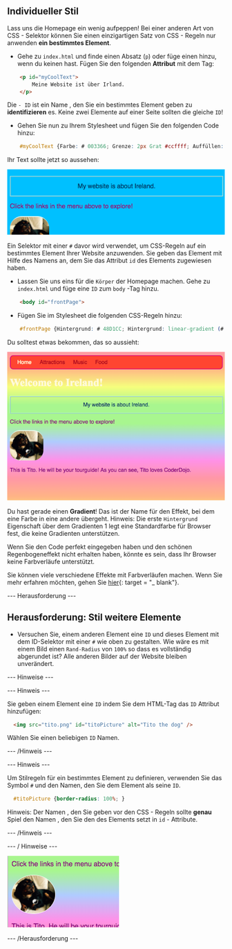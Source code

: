 ## Individueller Stil

Lass uns die Homepage ein wenig aufpeppen! Bei einer anderen Art von CSS - Selektor können Sie einen einzigartigen Satz von CSS - Regeln nur anwenden **ein bestimmtes Element**.

+ Gehe zu `index.html` und finde einen Absatz (`p`) oder füge einen hinzu, wenn du keinen hast. Fügen Sie den folgenden **Attribut** mit dem Tag:

```html
    <p id="myCoolText">
        Meine Website ist über Irland.
    </p> 
```

Die `- ID` ist ein Name , den Sie ein bestimmtes Element geben zu **identifizieren** es. Keine zwei Elemente auf einer Seite sollten die gleiche `ID`!

+ Gehen Sie nun zu Ihrem Stylesheet und fügen Sie den folgenden Code hinzu:

```css
    #myCoolText {Farbe: # 003366; Grenze: 2px Grat #ccffff; Auffüllen: 15px; Textausrichtung: Mitte; }
```

Ihr Text sollte jetzt so aussehen:

![Text mit einer anderen Farbe und einer Umrandung](images/paragraphIdStyle.png)

Ein Selektor mit einer `#` davor wird verwendet, um CSS-Regeln auf ein bestimmtes Element Ihrer Website anzuwenden. Sie geben das Element mit Hilfe des Namens an, dem Sie das Attribut `id` des Elements zugewiesen haben.

+ Lassen Sie uns eins für die `Körper` der Homepage machen. Gehe zu `index.html` und füge eine `ID` zum `body` -Tag hinzu.

```html
    <body id="frontPage">
```

+ Fügen Sie im Stylesheet die folgenden CSS-Regeln hinzu:

```css
    #frontPage {Hintergrund: # 48D1CC; Hintergrund: linear-gradient (# fea3aa, #f8b88b, #faf884, #baed91, #baed91, #b2cefe, #f2a2e8, #fea3aa); }
```

Du solltest etwas bekommen, das so aussieht:

![Regenbogen Farbverlauf Hintergrund](images/frontPageIdStyles.png)

Du hast gerade einen **Gradient**! Das ist der Name für den Effekt, bei dem eine Farbe in eine andere übergeht. Hinweis: Die erste `Hintergrund` Eigenschaft über dem Gradienten 1 legt eine Standardfarbe für Browser fest, die keine Gradienten unterstützen.

Wenn Sie den Code perfekt eingegeben haben und den schönen Regenbogeneffekt nicht erhalten haben, könnte es sein, dass Ihr Browser keine Farbverläufe unterstützt.

Sie können viele verschiedene Effekte mit Farbverläufen machen. Wenn Sie mehr erfahren möchten, gehen Sie [hier](http://dojo.soy/html2-css-gradients){: target = "_ blank"}.

\--- Herausforderung \---

## Herausforderung: Stil weitere Elemente

+ Versuchen Sie, einem anderen Element eine `ID` und dieses Element mit dem ID-Selektor mit einer `#` wie oben zu gestalten. Wie wäre es mit einem Bild einen `Rand-Radius` von `100%` so dass es vollständig abgerundet ist? Alle anderen Bilder auf der Website bleiben unverändert. 

\--- Hinweise \---

\--- Hinweis \---

Sie geben einem Element eine `ID` indem Sie dem HTML-Tag das `ID` Attribut hinzufügen:

```html
  <img src="tito.png" id="titoPicture" alt="Tito the dog" />        
```

Wählen Sie einen beliebigen `ID` Namen.

\--- /Hinweis \---

\--- Hinweis \---

Um Stilregeln für ein bestimmtes Element zu definieren, verwenden Sie das Symbol `#` und den Namen, den Sie dem Element als seine `ID`.

```css
  #titoPicture {border-radius: 100%; }
```

Hinweis: Der Namen , den Sie geben vor den CSS - Regeln sollte **genau** Spiel den Namen , den Sie den des Elements setzt in `id` - Attribute.

\--- /Hinweis \---

\--- / Hinweise \---

![Ein rundes Bild von Tito mit einer weißen Umrandung](images/titoPictureIdStyle.png)

\--- /Herausforderung \---